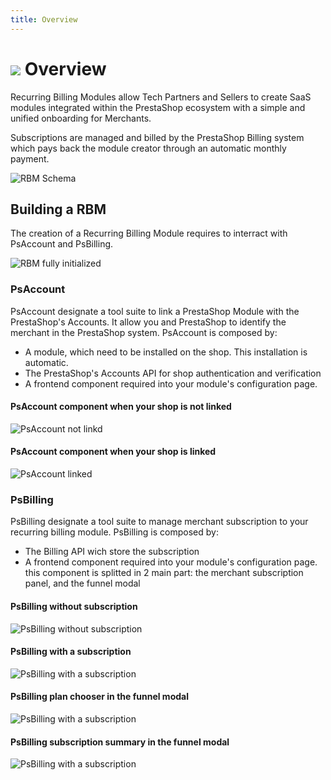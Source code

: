 ```yaml
---
title: Overview
---
```



# ![](/assets/images/common/logo-condensed-sm.png) Overview

Recurring Billing Modules allow Tech Partners and Sellers to create SaaS modules integrated within the PrestaShop ecosystem with a simple and unified onboarding for Merchants.

Subscriptions are managed and billed by the PrestaShop Billing system which pays back the module creator through an automatic monthly payment.

![RBM Schema](/assets/images/0-overview/schema.png)

## Building a RBM

The creation of a Recurring Billing Module requires to interract with PsAccount and PsBilling.

![RBM fully initialized](/assets/images/0-overview/rbm_fully_initialized.png)

### PsAccount

PsAccount designate a tool suite to link a PrestaShop Module with the PrestaShop's Accounts. It allow you and PrestaShop to identify the merchant in the PrestaShop system. PsAccount is composed by:

- A module, which need to be installed on the shop. This installation is automatic.
- The PrestaShop's Accounts API for shop authentication and verification
- A frontend component required into your module's configuration page.

#### PsAccount component when your shop is not linked

![PsAccount not linkd](/assets/images/0-overview/ps_account_not_linked.png)

#### PsAccount component when your shop is linked

![PsAccount linked](/assets/images/0-overview/ps_account_linked.png)

### PsBilling

PsBilling designate a tool suite to manage merchant subscription to your recurring billing module. PsBilling is composed by:

- The Billing API wich store the subscription
- A frontend component required into your module's configuration page. this component is splitted in 2 main part: the merchant subscription panel, and the funnel modal

#### PsBilling without subscription

![PsBilling without subscription](/assets/images/0-overview/ps_billing_no_plan.png)

#### PsBilling with a subscription

![PsBilling with a subscription](/assets/images/0-overview/ps_billing_subscription.png)

#### PsBilling plan chooser in the funnel modal

![PsBilling with a subscription](/assets/images/0-overview/ps_billing_funnel_plans.png)

#### PsBilling subscription summary in the funnel modal

![PsBilling with a subscription](/assets/images/0-overview/ps_billing_funnel_summary.png)
